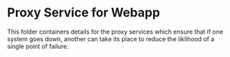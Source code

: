 # Proxy Service for Webapp
This folder containers details for the proxy services which ensure that if one system goes down, another can take its place to reduce the liklihood of a single point of failure.


